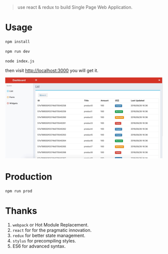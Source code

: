 > use react & redux to build Single Page Web Application.


# Usage

`npm install`

`npm run dev` 

`node index.js`

then visit <http://localhost:3000> you will get it.

![image](webapp/static/images/QQ20161004-0.jpg)


# Production

 `npm run prod`

# Thanks

1. `webpack` or Hot Module Replacement.
2. `react` for  for the pragmatic innovation.
3. `redux` for better state management.
4. `stylus` for precompiling styles.
5. ES6 for advanced syntax.